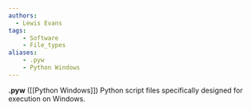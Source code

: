 ```yaml
---
authors:
  - Lewis Evans
tags:
    - Software
    - File_types
aliases:
    - .pyw
    - Python Windows
---
```

**.pyw** ([[Python Windows]]) Python script files specifically designed for execution on Windows.
